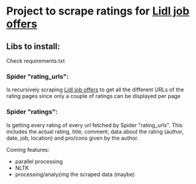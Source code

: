 # Project to scrape ratings for [Lidl job offers](https://www.indeed.fr/cmp/Lidl/reviews)

## Libs to install:
Check requirements.txt

### Spider "rating_urls":
Is recursively scraping [Lidl job offers](https://www.indeed.fr/cmp/Lidl/reviews) to get all the different URLs of the rating pages since only a couple of ratings can be displayed per page

### Spider "ratings":
Is getting every rating of every url fetched by Spider "rating_urls". This includes the actual rating, title, comment, data about the rating (author, date, job, location) and pro/cons given by the author.

Coming features:
  - parallel processing
  - NLTK
  - processing/analyzing the scraped data (maybe)
